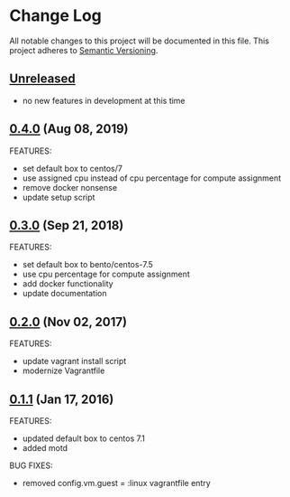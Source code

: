 # Change Log
All notable changes to this project will be documented in this file.
This project adheres to [Semantic Versioning](http://semver.org/).

## [Unreleased](unreleased)

- no new features in development at this time

## [0.4.0](https://github.com/hansohn/vagrant-up/compare/0.3.0..0.4.0) (Aug 08, 2019)

FEATURES:

- set default box to centos/7
- use assigned cpu instead of cpu percentage for compute assignment
- remove docker nonsense
- update setup script

## [0.3.0](https://github.com/hansohn/vagrant-up/compare/0.2.0..0.3.0) (Sep 21, 2018)

FEATURES:

- set default box to bento/centos-7.5
- use cpu percentage for compute assignment
- add docker functionality
- update documentation

## [0.2.0](https://github.com/hansohn/vagrant-up/compare/0.1.2..0.2.0) (Nov 02, 2017)

FEATURES:

- update vagrant install script 
- modernize Vagrantfile

## [0.1.1](https://github.com/hansohn/vagrant-up/compare/0.0.0..0.1.1) (Jan 17, 2016)

FEATURES:

- updated default box to centos 7.1
- added motd

BUG FIXES:

- removed config.vm.guest = :linux vagrantfile entry
